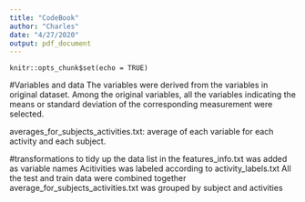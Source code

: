 ```yaml
---
title: "CodeBook"
author: "Charles"
date: "4/27/2020"
output: pdf_document
---
```


```{r setup, include=FALSE}
knitr::opts_chunk$set(echo = TRUE)
```

#Variables and data
The variables were derived from the variables in original dataset. Among the original variables, all the variables indicating the means or standard deviation of the corresponding measurement were selected. 

averages_for_subjects_activities.txt: average of each variable for each activity and each subject.

#transformations to tidy up the data
list in the features_info.txt was added as variable names
Acitivities was labeled according to activity_labels.txt
All the test and train data were combined together
average_for_subjects_activities.txt was grouped by subject and activities